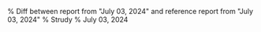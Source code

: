 % Diff between report from "July 03, 2024" and reference report from "July 03, 2024"
% Strudy
% July 03, 2024


